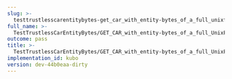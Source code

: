 ```yaml
---
slug: >-
  testtrustlesscarentitybytes-get_car_with_entity-bytes_of_a_full_unixfs_file_(accept_header)-body
full_name: >-
  TestTrustlessCarEntityBytes/GET_CAR_with_entity-bytes_of_a_full_UnixFS_file_(Accept_Header)/Body
outcome: pass
title: >-
  TestTrustlessCarEntityBytes/GET_CAR_with_entity-bytes_of_a_full_UnixFS_file_(Accept_Header)/Body
implementation_id: kubo
version: dev-44b0eaa-dirty
---
```


